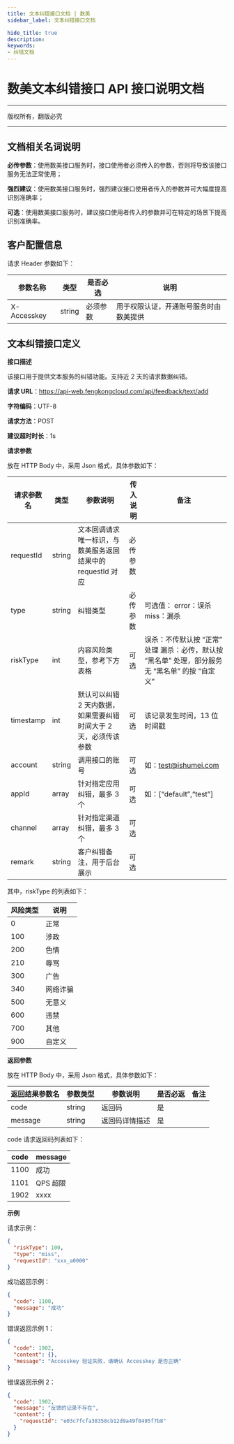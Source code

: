 ```yaml
---
title: 文本纠错接口文档 | 数美
sidebar_label: 文本纠错接口文档

hide_title: true
description: 
keywords:
- 纠错文档
---
```


# 数美文本纠错接口 API 接口说明文档

---

版权所有，翻版必究

---

## 文档相关名词说明

**必传参数**：使用数美接口服务时，接口使用者必须传入的参数，否则将导致该接口服务无法正常使用；

**强烈建议**：使用数美接口服务时，强烈建议接口使用者传入的参数并可大幅度提高识别准确率；

**可选**：使用数美接口服务时，建议接口使用者传入的参数并可在特定的场景下提高识别准确率。

## 客户配置信息

请求 Header 参数如下：

| **参数名称** | **类型** | **是否必选** | **说明**                               |
| ------------ | -------- | ------------ | -------------------------------------- |
| X-Accesskey  | string   | 必须参数     | 用于权限认证，开通账号服务时由数美提供 |

## 文本纠错接口定义

**接口描述**

该接口用于提供文本服务的纠错功能。支持近 2 天的请求数据纠错。

**请求 URL**：https://api-web.fengkongcloud.com/api/feedback/text/add

**字符编码**：UTF-8

**请求方法**：POST

**建议超时时长**：1s

**请求参数**

放在 HTTP Body 中，采用 Json 格式，具体参数如下：

| **请求参数名** | **类型** | **参数说明**                                                     | **传入说明** | **备注**                                                   |
| -------------- | -------- | ---------------------------------------------------------------- | ------------ |----------------------------------------------------------|
| requestId      | string   | 文本回调请求唯一标识，与数美服务返回结果中的 requestId 对应      | 必传参数     |                                                          |
| type           | string   | 纠错类型                                                         | 必传参数     | 可选值： error：误杀 miss：漏杀                                    |
| riskType       | int      | 内容风险类型，参考下方表格                                       | 可选         | 误杀：不传默认按 “正常” 处理 漏杀：必传，默认按 “黑名单” 处理，部分服务无 “黑名单” 的按 “自定义” |
| timestamp      | int      | 默认可以纠错 2 天内数据，如果需要纠错时间大于 2 天，必须传该参数 | 可选         | 该记录发生时间，13 位时间戳                                          |
| account        | string   | 调用接口的账号                                                   | 可选         | 如：test@ishumei.com                                       |
| appId          | array    | 针对指定应用纠错，最多 3 个                                      | 可选         | 如：[“default”,“test”]                                     |
| channel        | array    | 针对指定渠道纠错，最多 3 个                                      | 可选         |                                                          |
| remark         | string   | 客户纠错备注，用于后台展示                                       | 可选         |                                                          |

其中，riskType 的列表如下：

| **风险类型** | **说明** |
| ------------ | -------- |
| 0            | 正常     |
| 100          | 涉政     |
| 200          | 色情     |
| 210          | 辱骂     |
| 300          | 广告     |
| 340          | 网络诈骗 |
| 500          | 无意义   |
| 600          | 违禁     |
| 700          | 其他     |
| 900          | 自定义   |

**返回参数**

放在 HTTP Body 中，采用 Json 格式，具体参数如下：

| **返回结果参数名** | **参数类型** | **参数说明**   | **是否必返** | **备注** |
| ------------------ | ------------ | -------------- | ------------ | -------- |
| code               | string       | 返回码         | 是           |          |
| message            | string       | 返回码详情描述 | 是           |          |

code 请求返回码列表如下：

| **code** | **message** |
| -------- | ----------- |
| 1100     | 成功        |
| 1101     | QPS 超限    |
| 1902     | xxxx        |

**示例**

请求示例：
```json
{
  "riskType": 100,
  "type": "miss",
  "requestId": "xxx_a0000"
}
```

成功返回示例：
```json
{
  "code": 1100,
  "message": "成功"
}
```

错误返回示例 1：
```json
{
  "code": 1902,
  "content": {},
  "message": "Accesskey 验证失败，请确认 Accesskey 是否正确"
}
```

错误返回示例 2：
```json
{
  "code": 1902,
  "message": "反馈的记录不存在",
  "content": {
    "requestId": "e03c7fcfa38358cb12d9a49f0495f7b8"
  }
}
```
